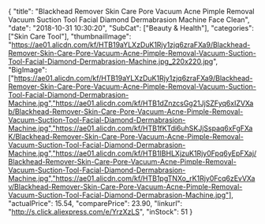 {
	"title": "Blackhead Remover Skin Care Pore Vacuum Acne Pimple Removal Vacuum Suction Tool Facial Diamond Dermabrasion Machine Face Clean",
	"date": "2018-10-31 10:30:20",
	"SubCat": ["Beauty & Health"],
	"categories": ["Skin Care Tool"],
	"thumbnailImage": "https://ae01.alicdn.com/kf/HTB19aYLXzDuK1Rjy1zjq6zraFXa9/Blackhead-Remover-Skin-Care-Pore-Vacuum-Acne-Pimple-Removal-Vacuum-Suction-Tool-Facial-Diamond-Dermabrasion-Machine.jpg_220x220.jpg",
	"BigImage": ["https://ae01.alicdn.com/kf/HTB19aYLXzDuK1Rjy1zjq6zraFXa9/Blackhead-Remover-Skin-Care-Pore-Vacuum-Acne-Pimple-Removal-Vacuum-Suction-Tool-Facial-Diamond-Dermabrasion-Machine.jpg","https://ae01.alicdn.com/kf/HTB1dZnzcsGg21JjSZFyq6xIZVXab/Blackhead-Remover-Skin-Care-Pore-Vacuum-Acne-Pimple-Removal-Vacuum-Suction-Tool-Facial-Diamond-Dermabrasion-Machine.jpg","https://ae01.alicdn.com/kf/HTB1fKTdi6uhSKJjSspaq6xFgFXaK/Blackhead-Remover-Skin-Care-Pore-Vacuum-Acne-Pimple-Removal-Vacuum-Suction-Tool-Facial-Diamond-Dermabrasion-Machine.jpg","https://ae01.alicdn.com/kf/HTB1IBHLXjzuK1Rjy0Fpq6yEpFXaj/Blackhead-Remover-Skin-Care-Pore-Vacuum-Acne-Pimple-Removal-Vacuum-Suction-Tool-Facial-Diamond-Dermabrasion-Machine.jpg","https://ae01.alicdn.com/kf/HTB1pgTNXo_rK1Rjy0Fcq6zEvVXav/Blackhead-Remover-Skin-Care-Pore-Vacuum-Acne-Pimple-Removal-Vacuum-Suction-Tool-Facial-Diamond-Dermabrasion-Machine.jpg"],
	"actualPrice": 15.54,
	"comparePrice": 23.90,
	"linkurl": "http://s.click.aliexpress.com/e/YrzXzLS",
	"inStock": 51
}
